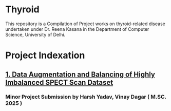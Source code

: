 # Thyroid
This repository is a Compilation of Project works on thyroid-related disease undertaken under Dr. Reena Kasana in the Department of Computer Science, University of Delhi. 
# Project Indexation 
## [1. Data Augmentation and Balancing of Highly Imbalanced SPECT Scan Dataset][1]
### Minor Project Submission by Harsh Yadav, Vinay Dagar ( M.SC. 2025 )





[1]: (https://github.com/yh250/Thyroid/tree/3e845b0800588066a35dac1b793e6d01bd594252/Minor%20Project%20(%20Vinay%20%26%20Harsh%2C%20Msc%202024))


